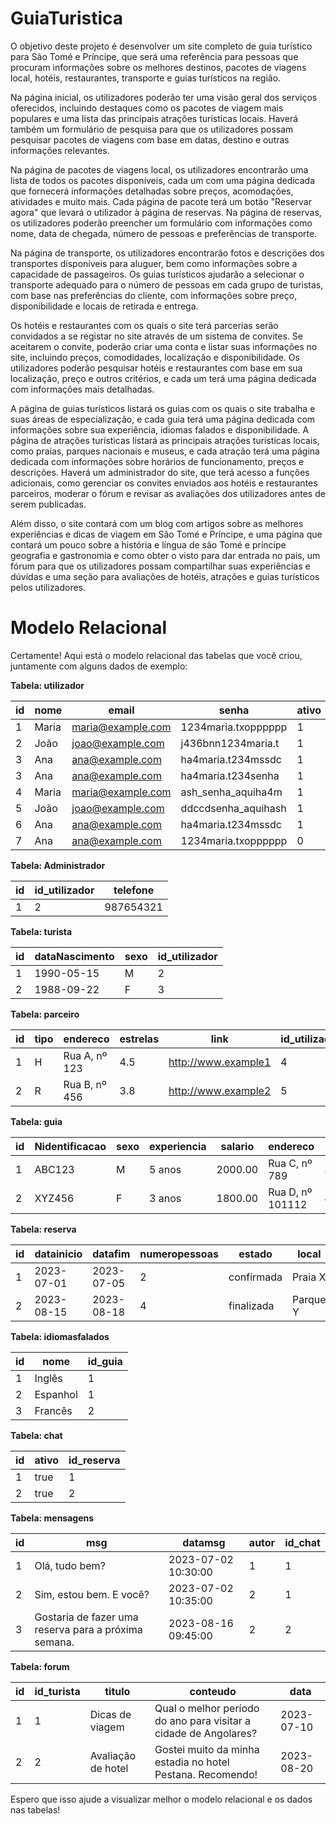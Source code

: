 # GuiaTuristica

O objetivo deste projeto é desenvolver um site completo de guia turístico para São Tomé e Príncipe, que será uma referência para pessoas que procuram informações sobre os melhores destinos, pacotes de viagens local, hotéis, restaurantes, transporte e guias turísticos na região.

Na página inicial, os utilizadores poderão ter uma visão geral dos serviços oferecidos, incluindo destaques como os pacotes de viagem mais populares e uma lista das principais atrações turísticas locais. Haverá também um formulário de pesquisa para que os utilizadores possam pesquisar pacotes de viagens com base em datas, destino e outras informações relevantes.

Na página de pacotes de viagens local, os utilizadores encontrarão uma lista de todos os pacotes disponíveis, cada um com uma página dedicada que fornecerá informações detalhadas sobre preços, acomodações, atividades e muito mais. Cada página de pacote terá um botão "Reservar agora" que levará o utilizador à página de reservas. Na página de reservas, os utilizadores poderão preencher um formulário com informações como nome, data de chegada, número de pessoas e preferências de transporte. 

Na página de transporte, os utilizadores encontrarão fotos e descrições dos transportes disponíveis para aluguer, bem como informações sobre a capacidade de passageiros. Os guias turísticos ajudarão a selecionar o transporte adequado para o número de pessoas em cada grupo de turistas, com base nas preferências do cliente, com informações sobre preço, disponibilidade e locais de retirada e entrega.

Os hotéis e restaurantes com os quais o site terá parcerias serão convidados a se registar no site através de um sistema de convites. Se aceitarem o convite, poderão criar uma conta e listar suas informações no site, incluindo preços, comodidades, localização e disponibilidade. Os utilizadores poderão pesquisar hotéis e restaurantes com base em sua localização, preço e outros critérios, e cada um terá uma página dedicada com informações mais detalhadas.

A página de guias turísticos listará os guias com os quais o site trabalha e suas áreas de especialização, e cada guia terá uma página dedicada com informações sobre sua experiência, idiomas falados e disponibilidade. A página de atrações turísticas listará as principais atrações turísticas locais, como praias, parques nacionais e museus, e cada atração terá uma página dedicada com informações sobre horários de funcionamento, preços e descrições.
Haverá um administrador do site, que terá acesso a funções adicionais, como gerenciar os convites enviados aos hotéis e restaurantes parceiros, moderar o fórum e revisar as avaliações dos utilizadores antes de serem publicadas.

Além disso, o site contará com um blog com artigos sobre as melhores experiências e dicas de viagem em São Tomé e Príncipe, e uma página que contará um pouco sobre a história e língua de são Tomé e príncipe geografia e gastronomia e como obter o visto para dar entrada no pais, um fórum para que os utilizadores possam compartilhar suas experiências e dúvidas e uma seção para avaliações de hotéis, atrações e guias turísticos pelos utilizadores.

# Modelo Relacional

Certamente! Aqui está o modelo relacional das tabelas que você criou, juntamente com alguns dados de exemplo:

**Tabela: utilizador**

| id | nome  | email              | senha              | ativo |
|----|-------|--------------------|--------------------|-------|
| 1  | Maria | maria@example.com  | 1234maria.txopppppp   | 1  |
| 2  | João  | joao@example.com   | j436bnn1234maria.t    | 1 |
| 3  | Ana   | ana@example.com    | ha4maria.t234mssdc    | 1  |
| 3  | Ana   | ana@example.com    | ha4maria.t234senha    | 1  |
| 4 | Maria | maria@example.com  | ash_senha_aquiha4m    | 1  |
| 5 | João  | joao@example.com   | ddccdsenha_aquihash    | 1 |
| 6  | Ana   | ana@example.com    |  ha4maria.t234mssdc   | 1  |
| 7  | Ana   | ana@example.com    | 1234maria.txopppppp    | 0 |

**Tabela: Administrador**

| id | id_utilizador | telefone     |
|----|---------------|--------------|
| 1  | 2             | 987654321    |

**Tabela: turista**

| id | dataNascimento | sexo | id_utilizador |
|----|----------------|------|---------------|
| 1  | 1990-05-15     | M    | 2            |
| 2  | 1988-09-22     | F    | 3             |

**Tabela: parceiro**

| id | tipo | endereco          | estrelas | link                | id_utilizador | foto        | telefone    |
|----|------|-------------------|----------|---------------------|---------------|-------------|-------------|
| 1  | H    | Rua A, nº 123     | 4.5      | http://www.example1 | 4            | foto1.jpg   | 111111111   |
| 2  | R    | Rua B, nº 456     | 3.8      | http://www.example2 | 5             | foto2.jpg   | 222222222   |

**Tabela: guia**

| id | Nidentificacao | sexo | experiencia      | salario | endereco           | telefone    | cv          | foto        | dataNascimento | id_utilizador |
|----|----------------|------|------------------|----------|---------------------|-------------|--------------|-------------|----------------|---------------|
| 1  | ABC123         | M    | 5 anos           | 2000.00  | Rua C, nº 789       | 333333333   | cv1.pdf      | foto3.jpg   | 1985-12-10     | 6            |
| 2  | XYZ456         | F    | 3 anos           | 1800.00  | Rua D, nº 101112    | 444444444   | cv2.pdf      | foto4.jpg   | 1992-08-25     | 7             |

**Tabela: reserva**

| id | datainicio | datafim   | numeropessoas | estado       | local             | id_guia | id_turista |
|----|------------|-----------|---------------|--------------|-------------------|---------|------------|
| 1  | 2023-07-01 | 2023-07-05| 2             | confirmada   | Praia X           | 1       | 1          |
| 2  | 2023-08-15 | 2023-08-18| 4             | finalizada   | Parque Y          | 2       | 2          |

**Tabela: idiomasfalados**

| id | nome       | id_guia |
|----|------------|---------|
| 1  | Inglês     | 1       |
| 2  | Espanhol   | 1       |
| 3  | Francês    | 2       |

**Tabela: chat**

| id | ativo | id_reserva |
|----|-------|------------|
| 1  | true  | 1          |
| 2  | true  | 2          |

**Tabela: mensagens**

| id | msg                         | datamsg             | autor | id_chat |
|----|-----------------------------|---------------------|-------|---------|
| 1  | Olá, tudo bem?              | 2023-07-02 10:30:00 | 1     | 1       |
| 2  | Sim, estou bem. E você?     | 2023-07-02 10:35:00 | 2     | 1       |
| 3  | Gostaria de fazer uma reserva para a próxima semana.  | 2023-08-16 09:45:00 | 2     | 2   |

**Tabela: forum**

| id | id_turista | titulo             | conteudo           | data       |
|----|------------|--------------------|--------------------|------------|
| 1  | 1          | Dicas de viagem    | Qual o melhor período do ano para visitar a cidade de Angolares? | 2023-07-10 |
| 2  | 2          | Avaliação de hotel | Gostei muito da minha estadia no hotel Pestana. Recomendo! | 2023-08-20 |

Espero que isso ajude a visualizar melhor o modelo relacional e os dados nas tabelas!
